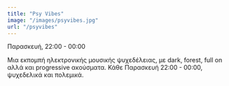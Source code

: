 ```yaml
---
title: "Psy Vibes"
image: "/images/psyvibes.jpg"
url: "/psyvibes"
---
```


Παρασκευή, 22:00 - 00:00

Mια εκπομπή ηλεκτρονικής μουσικής ψυχεδέλειας, με dark, forest, full on αλλά και progressive ακούσματα. Κάθε Παρασκευή 22:00 - 00:00, ψυχεδελικά και πολεμικά.